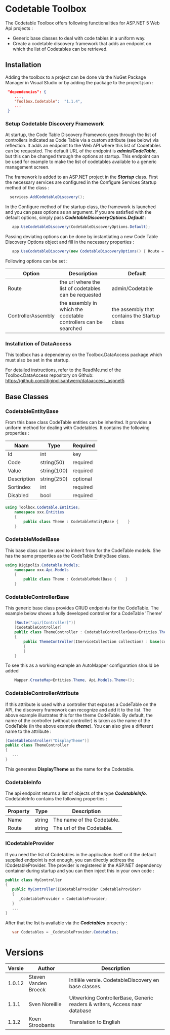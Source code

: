 ﻿# Codetable Toolbox

The Codetable Toolbox offers following functionalities for ASP.NET 5 Web Api projects :

- Generic base classes to deal with code tables in a uniform way.
- Create a codetable discovery framework that adds an endpoint on which the list of Codetables can be retrieved.

## Installation
Adding the toolbox to a project can be done via the NuGet Package Manager in Visual Studio or by adding the package to the project.json :

``` json
 "dependencies": {
    ...,
    "Toolbox.Codetable":  "1.1.4",
    ...
 }
```

### Setup Codetable Discovery Framework

At startup, the Code Table Discovery Framework goes through the list of controllers indicated as Code Table via a custom attribute (see below) via reflection. It adds an endpoint to the Web API where this list of Codetables can be requested. The default URL of the endpoint is **_admin/CodeTable_**, but this can be changed through the options at startup.
This endpoint can be used for example to make the list of codetables available to a generic management screen.

The framework is added to an ASP.NET project in the **_Startup_** class. First the necessary services are configured in the Configure Services Startup method of the class :

``` csharp
  services.AddCodetableDiscovery();
```

In the Configure method of the startup class, the framework is launched and you can pass options as an argument. If you are satisfied with the default options, simply pass **_CodetableDiscoveryOptions.Default_** :

``` csharp
   app.UseCodetableDiscovery(CodetableDiscoveryOptions.Default);
```

Passing deviating options can be done by instantiating a new Code Table Discovery Options object and fill in the necessary properties :

``` csharp
   app.UseCodetableDiscovery(new CodetableDiscoveryOptions() { Route = "api/myCodetables" });
```

Following options can be set :

Option              | Description                                                | Default
------------------ | ----------------------------------------------------------- | --------------------------------------
Route              | the url where the list of codetables can be requested | admin/Codetable
ControllerAssembly | the assembly in which the codetable controllers can be searched | the assembly that contains the Startup class  


### Installation of DataAccess
This toolbox has a dependency on the Toolbox.DataAccess package which must also be set in the startup.

For detailed instructions, refer to the ReadMe.md of the Toolbox.DataAccess repository on Github: https://github.com/digipolisantwerp/dataaccess_aspnet5


## Base Classes

### CodetableEntityBase

From this base class CodeTable entities can be inherited. It provides a uniform method for dealing with Codetables. It contains the following properties :

Naam         | Type        | Required
------------ | ----------- | ---------
Id           | int         | key
Code         | string(50)  | required  
Value       | string(100) | required
Description | string(250) | optional         
Sortindex   | int         | required  
Disabled     | bool        | required


``` csharp
using Toolbox.Codetable.Entities;
    namespace xxx.Entities
	{
	    public class Theme : CodetableEntityBase {    }
	}
```

### CodetableModelBase

This base class can be used to inherit from for the CodeTable models. She has the same properties as the CodeTable EntityBase class.


``` csharp
using Digipolis.Codetable.Models;
    namespace xxx.Api.Models
	{
	    public class Theme : CodetableModelBase {    }
	}
```

### CodetableControllerBase

This generic base class provides CRUD endpoints for the CodeTable. The example below shows a fully developed controller for a CodeTable 'Theme'

``` csharp
    [Route("api/[Controller]")]
    [CodetableController]
    public class ThemeController : CodetableControllerBase<Entities.Theme, Api.Models.Theme>
    {
        public ThemeController(IServiceCollection collection) : base(collection)
        {
        }
    }
```

To see this as a working example an AutoMapper configuration should be added
``` csharp
    Mapper.CreateMap<Entities.Theme, Api.Models.Theme>();
```

### CodetableControllerAttribute
If this attribute is used with a controller that exposes a CodeTable on the API, the discovery framework can recognize and add it to the list. The above example illustrates this for the theme CodeTable.
By default, the name of the controller (without controller) is taken as the name of the CodeTable (in the above example **_theme_**). You can also give a different name to the attribute :

``` csharp
[CodetableController("DisplayTheme")]
public class ThemeController
{
   ...
}
```
This generates **DisplayTheme** as the name for the Codetable.


### CodetableInfo
The api endpoint returns a list of objects of the type **_CodetableInfo_**. CodetableInfo contains the following properties :

Property | Type | Description
-------- | ------ | -------------------------
Name     | string | The name of the Codetable.
Route    | string | The url of the Codetable.


### ICodetableProvider
If you need the list of Codetables in the application itself or if the default supplied endpoint is not enough, you can directly address the ICodetableProvider. The provider is registered in the ASP.NET dependency container during startup and you can then inject this in your own code :

``` csharp
public class MyController
{
   public MyController(ICodetableProvider CodetableProvider)
   {
      _CodetableProvider = CodetableProvider;
   }
   ...
}
```
After that the list is available via the **_Codetables_** property :

``` csharp
   var Codetables = _CodetableProvider.Codetables;
```


# Versions

Versie | Author                                  | Description
------ | ----------------------------------------| --------------------------------------------------------------------------
1.0.12 | Steven Vanden Broeck                    | Initiële versie. CodetableDiscovery en base classes.
1.1.1  | Sven Noreillie				 | Uitwerking ControllerBase, Generic readers & writers, Access naar database
1.1.2  | Koen Stroobants				 | Translation to English

